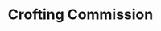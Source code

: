 ---
schema: default
title: Crofting Commission
description: Non-departmental public body. Part of Scottish Government
logo: ''
type:
- Non-Departmental Public Body
portal_url: ''
org_url: 
twitter_handle: 
wikidata_qid: Q5187485
wdtk_id: crofters_commission
---